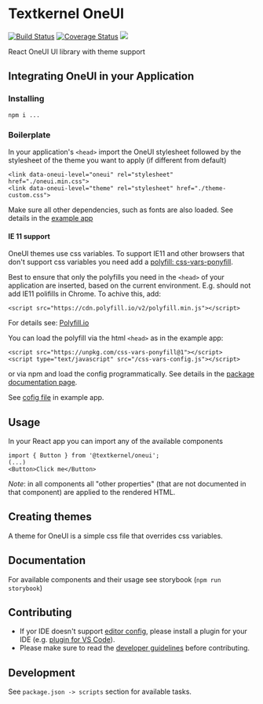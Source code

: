 # Textkernel OneUI

[![Build Status](https://travis-ci.com/textkernel/oneui.svg?branch=master)](https://travis-ci.com/textkernel/oneui)
[![Coverage Status](https://coveralls.io/repos/github/textkernel/oneui/badge.svg?branch=master)](https://coveralls.io/github/textkernel/oneui?branch=master)
![](https://img.shields.io/david/textkernel/oneui.svg?style=flat)

React OneUI UI library with theme support

## Integrating OneUI in your Application
### Installing

```npm i ...```
### Boilerplate
In your application's `<head>` import the OneUI stylesheet followed by the stylesheet of the theme you want to apply (if different from default)
```
<link data-oneui-level="oneui" rel="stylesheet" href="./oneui.min.css">
<link data-oneui-level="theme" rel="stylesheet" href="./theme-custom.css">
```
Make sure all other dependencies, such as fonts are also loaded. See details in the [example app](example/public/index.html)

#### IE 11 support
OneUI themes use css variables. To support IE11 and other browsers that don't support css variables you need add a [polyfill: css-vars-ponyfill](https://www.npmjs.com/package/css-vars-ponyfill). 

Best to ensure that only the polyfills you need in the `<head>` of your application are inserted, based on the current environment. E.g. should not add IE11 polifills in Chrome. To achive this, add:
```
<script src="https://cdn.polyfill.io/v2/polyfill.min.js"></script>
```
For details see: [Polyfill.io](https://polyfill.io/v2/docs/)

You can load the polyfill via the html `<head>` as in the example app: 
```
<script src="https://unpkg.com/css-vars-ponyfill@1"></script>
<script type="text/javascript" src="/css-vars-config.js"></script>
```

or via npm and load the config programmatically. See details in the [package documentation page](https://www.npmjs.com/package/css-vars-ponyfill).

See [cofig file](example/public/css-vars-config) in example app.

## Usage
In your React app you can import any of the available components
```
import { Button } from '@textkernel/oneui';
(...)
<Button>Click me</Button>
```
_Note_: in all components all "other properties" (that are not documented in that component) are applied to the rendered HTML.

## Creating themes
A theme for OneUI is a simple css file that overrides css variables.

## Documentation
For available components and their usage see storybook (`npm run storybook`)

## Contributing

* If yor IDE doesn't support [editor config](https://editorconfig.org/), please install a plugin for your IDE (e.g. [plugin for VS Code](https://github.com/editorconfig/editorconfig-vscode)).
* Please make sure to read the [developer guidelines](CONTRIBUTING.md) before contributing.

## Development

See `package.json -> scripts` section for available tasks.
